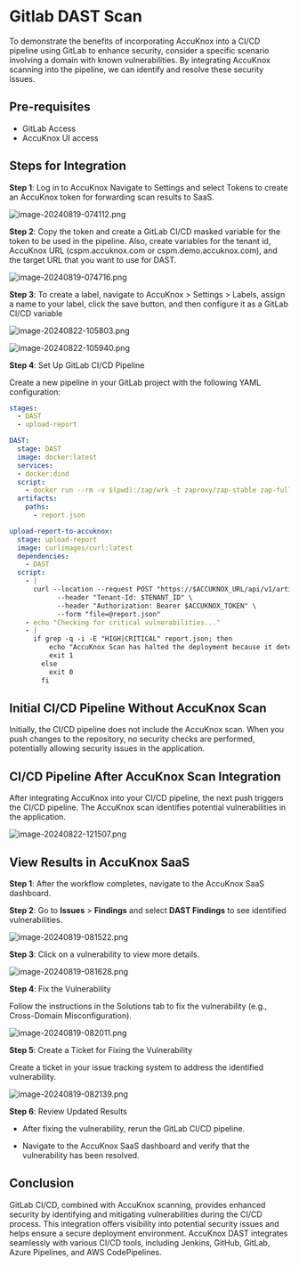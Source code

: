 # Gitlab DAST Scan

To demonstrate the benefits of incorporating AccuKnox into a CI/CD pipeline using GitLab to enhance security, consider a specific scenario involving a domain with known vulnerabilities. By integrating AccuKnox scanning into the pipeline, we can identify and resolve these security issues.

## Pre-requisites

- GitLab Access
- AccuKnox UI access

## Steps for Integration

**Step 1**: Log in to AccuKnox Navigate to Settings and select Tokens to create an AccuKnox token for forwarding scan results to SaaS.

![image-20240819-074112.png](images/gitlab-dast/1.png)

**Step 2**: Copy the token and create a GitLab CI/CD masked variable for the token to be used in the pipeline. Also, create variables for the tenant id, AccuKnox URL (cspm.accuknox.com or cspm.demo.accuknox.com), and the target URL that you want to use for DAST.

![image-20240819-074716.png](images/gitlab-dast/2.png)

**Step 3**: To create a label, navigate to AccuKnox > Settings > Labels, assign a name to your label, click the save button, and then configure it as a GitLab CI/CD variable

![image-20240822-105803.png](images/gitlab-dast/3.png)

![image-20240822-105940.png](images/gitlab-dast/4.png)

**Step 4**: Set Up GitLab CI/CD Pipeline

Create a new pipeline in your GitLab project with the following YAML configuration:

```yaml
stages:
  - DAST
  - upload-report

DAST:
  stage: DAST
  image: docker:latest
  services:
  - docker:dind
  script:
    - docker run --rm -v $(pwd):/zap/wrk -t zaproxy/zap-stable zap-full-scan.py -t $SCAN_URL -J report.json -I
  artifacts:
    paths:
      - report.json

upload-report-to-accuknox:
  stage: upload-report
  image: curlimages/curl:latest
  dependencies:
    - DAST
  script:
    - |
      curl --location --request POST "https://$ACCUKNOX_URL/api/v1/artifact/?tenant_id=$TENANT_ID&label_id=$LABEL&data_type=ZAP&save_to_s3=true" \
            --header "Tenant-Id: $TENANT_ID" \
            --header "Authorization: Bearer $ACCUKNOX_TOKEN" \
            --form "file=@report.json"
    - echo "Checking for critical vulnerabilities..."
    - |
      if grep -q -i -E "HIGH|CRITICAL" report.json; then
          echo "AccuKnox Scan has halted the deployment because it detected high/critical vulnerabilities"
          exit 1
        else
          exit 0
        fi
```

## Initial CI/CD Pipeline Without AccuKnox Scan

Initially, the CI/CD pipeline does not include the AccuKnox scan. When you push changes to the repository, no security checks are performed, potentially allowing security issues in the application.

## CI/CD Pipeline After AccuKnox Scan Integration

After integrating AccuKnox into your CI/CD pipeline, the next push triggers the CI/CD pipeline. The AccuKnox scan identifies potential vulnerabilities in the application.

![image-20240822-121507.png](images/gitlab-dast/5.png)

## View Results in AccuKnox SaaS

**Step 1**: After the workflow completes, navigate to the AccuKnox SaaS dashboard.

**Step 2**: Go to **Issues** > **Findings** and select **DAST Findings** to see identified vulnerabilities.

![image-20240819-081522.png](images/gitlab-dast/6.png)

**Step 3**: Click on a vulnerability to view more details.

![image-20240819-081628.png](images/gitlab-dast/7.png)

**Step 4**: Fix the Vulnerability

Follow the instructions in the Solutions tab to fix the vulnerability (e.g., Cross-Domain Misconfiguration).

![image-20240819-082011.png](images/gitlab-dast/8.png)

**Step 5**: Create a Ticket for Fixing the Vulnerability

Create a ticket in your issue tracking system to address the identified vulnerability.

![image-20240819-082139.png](images/gitlab-dast/9.png)

**Step 6**: Review Updated Results

- After fixing the vulnerability, rerun the GitLab CI/CD pipeline.

- Navigate to the AccuKnox SaaS dashboard and verify that the vulnerability has been resolved.

## Conclusion

GitLab CI/CD, combined with AccuKnox scanning, provides enhanced security by identifying and mitigating vulnerabilities during the CI/CD process. This integration offers visibility into potential security issues and helps ensure a secure deployment environment. AccuKnox DAST integrates seamlessly with various CI/CD tools, including Jenkins, GitHub, GitLab, Azure Pipelines, and AWS CodePipelines.

